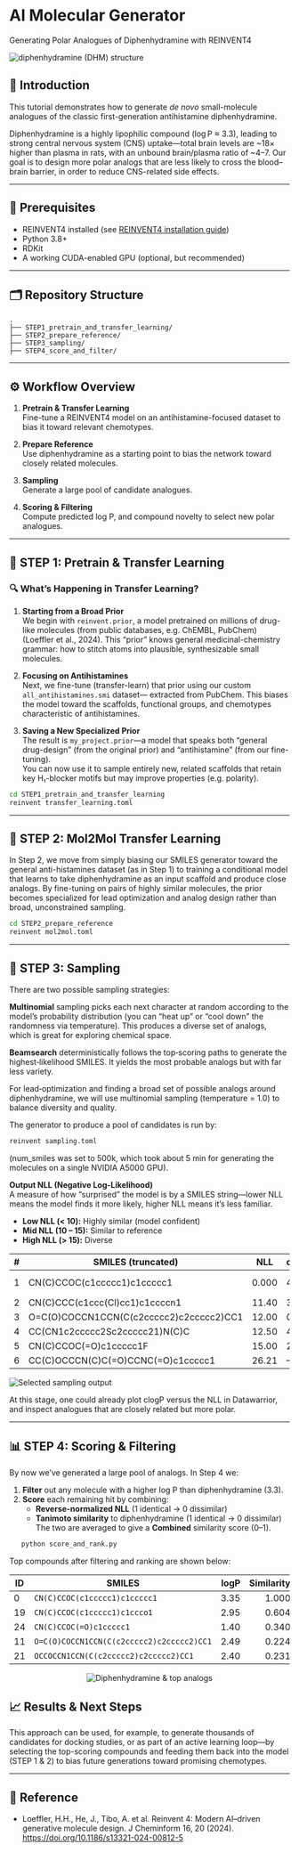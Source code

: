 # AI Molecular Generator
Generating Polar Analogues of Diphenhydramine with REINVENT4

<img src="images/Diphen.png" alt="diphenhydramine (DHM) structure" />

## 📖 Introduction

This tutorial demonstrates how to generate *de novo* small-molecule analogues of the classic first-generation antihistamine diphenhydramine. 

Diphenhydramine is a highly lipophilic compound (log P ≈ 3.3), leading to strong central nervous system (CNS) uptake—total brain levels are ~18× higher than plasma in rats, with an unbound brain/plasma ratio of ~4–7. Our goal is to design more polar analogs that are less likely to cross the blood–brain barrier, in order to reduce CNS-related side effects.

---

## 🔧 Prerequisites

- REINVENT4 installed (see [REINVENT4 installation guide](https://github.com/MolecularAI/Reinvent4))  
- Python 3.8+  
- RDKit  
- A working CUDA-enabled GPU (optional, but recommended)  

---

## 🗂️ Repository Structure

```
.
├── STEP1_pretrain_and_transfer_learning/
├── STEP2_prepare_reference/
├── STEP3_sampling/
├── STEP4_score_and_filter/

```

---

## ⚙️ Workflow Overview

1. **Pretrain & Transfer Learning**  
   Fine-tune a REINVENT4 model on an antihistamine-focused dataset to bias it toward relevant chemotypes.

2. **Prepare Reference**  
   Use diphenhydramine as a starting point to bias the network toward closely related molecules.

3. **Sampling**  
   Generate a large pool of candidate analogues.

4. **Scoring & Filtering**  
   Compute predicted log P, and compound novelty to select new polar analogues.

---

## 🚀 STEP 1: Pretrain & Transfer Learning

### 🔍 What’s Happening in Transfer Learning?

1. **Starting from a Broad Prior**  
   We begin with `reinvent.prior`, a model pretrained on millions of drug-like molecules (from public databases, e.g. ChEMBL, PubChem) (Loeffler et al., 2024). This “prior” knows general medicinal-chemistry grammar: how to stitch atoms into plausible, synthesizable small molecules.

2. **Focusing on Antihistamines**  
   Next, we fine-tune (transfer-learn) that prior using our custom `all_antihistamines.smi` dataset— extracted from PubChem. This biases the model toward the scaffolds, functional groups, and chemotypes characteristic of antihistamines.

3. **Saving a New Specialized Prior**  
   The result is `my_project.prior`—a model that speaks both “general drug-design” (from the original prior) and “antihistamine” (from our fine-tuning).  
   You can now use it to sample entirely new, related scaffolds that retain key H₁-blocker motifs but may improve properties (e.g. polarity).

```bash
cd STEP1_pretrain_and_transfer_learning
reinvent transfer_learning.toml
```

---

## 🔁 STEP 2: Mol2Mol Transfer Learning

In Step 2, we move from simply biasing our SMILES generator toward the general anti-histamines dataset (as in Step 1) to training a conditional model that learns to take diphenhydramine as an input scaffold and produce close analogs. By fine-tuning on pairs of highly similar molecules, the prior becomes specialized for lead optimization and analog design rather than broad, unconstrained sampling.

```bash
cd STEP2_prepare_reference
reinvent mol2mol.toml
```

---

## 🎲 STEP 3: Sampling

There are two possible sampling strategies: 

**Multinomial** sampling picks each next character at random according to the model’s probability distribution (you can “heat up” or “cool down” the randomness via temperature). This produces a diverse set of analogs, which is great for exploring chemical space.

**Beamsearch** deterministically follows the top‐scoring paths to generate the highest‐likelihood SMILES. It yields the most probable analogs but with far less variety.

For lead‐optimization and finding a broad set of possible analogs around diphenhydramine, we will use multinomial sampling (temperature = 1.0) to balance diversity and quality.

The generator to produce a pool of candidates is run by:

```bash
reinvent sampling.toml
```
(num_smiles was set to 500k, which took about 5 min for generating the molecules on a single NVIDIA A5000 GPU).

**Output NLL (Negative Log-Likelihood)**  
A measure of how “surprised” the model is by a SMILES string—lower NLL means the model finds it more likely, higher NLL means it’s less familiar.

- **Low NLL (< 10):** Highly similar (model confident)  
- **Mid NLL (10 – 15):** Similar to reference  
- **High NLL (> 15):** Diverse

| #  | SMILES (truncated)                       | NLL   | clogP  | Interpretation            |
|----|-------------------------------------------|-------|-------|---------------------------|
| 1  | CN(C)CCOC(c1ccccc1)c1ccccc1               | 0.000 | 4.60  | Identical to reference    |
| 2  | CN(C)CCC(c1ccc(Cl)cc1)c1ccccn1            | 11.40 | 3.10  | Similar                   |
| 3  | O=C(O)COCCN1CCN(C(c2ccccc2)c2ccccc2)CC1   | 12.00 | 0.80  | Similar                   |
| 4  | CC(CN1c2ccccc2Sc2ccccc21)N(C)C            | 12.50 | 4.30  | Similar                   |
| 5  | CN(C)CCOC(=O)c1ccccc1F                    | 15.00 | 2.70  | Diverse                   |
| 6  | CC(C)OCCCN(C)C(=O)CCNC(=O)c1ccccc1        | 26.21 | –0.20 | Very diverse              |

<img src="images/Analogues.png" alt="Selected sampling output" />

At this stage, one could already plot clogP versus the NLL in Datawarrior, and inspect analogues that are closely related but more polar.

---

## 📊 STEP 4: Scoring & Filtering

By now we’ve generated a large pool of analogs. In Step 4 we:

1. **Filter** out any molecule with a higher log P than diphenhydramine (3.3).  
2. **Score** each remaining hit by combining:
   - **Reverse-normalized NLL** (1 identical → 0 dissimilar)  
   - **Tanimoto similarity** to diphenhydramine (1 identical → 0 dissimilar)  
   The two are averaged to give a **Combined** similarity score (0–1).

```bash
   python score_and_rank.py
```
Top compounds after filtering and ranking are shown below:

| ID  | SMILES                                               | logP | Similarity | Reverse_NLL | Combined |
|-----|------------------------------------------------------|-----:|-----------:|------------:|---------:|
| 0   | `CN(C)CCOC(c1ccccc1)c1ccccc1`                        | 3.35 |      1.000 |       1.000 |    1.000 |
| 19  | `CN(C)CCOC(c1ccccc1)c1ccco1`                         | 2.95 |      0.604 |       0.613 |    0.609 |
| 24  | `CN(C)CCOC(=O)c1ccccc1`                              | 1.40 |      0.340 |       0.638 |    0.489 |
| 11  | `O=C(O)COCCN1CCN(C(c2ccccc2)c2ccccc2)CC1`             | 2.49 |      0.224 |       0.674 |    0.449 |
| 21  | `OCCOCCN1CCN(C(c2ccccc2)c2ccccc2)CC1`                 | 2.40 |      0.231 |       0.642 |    0.436 |

<p align="center">
  <img src="images/Results.png" alt="Diphenhydramine & top analogs" />
</p>

## 📈 Results & Next Steps

This approach can be used, for example, to generate thousands of candidates for docking studies, or as part of an active learning loop—by selecting the top-scoring compounds and feeding them back into the model (STEP 1 & 2) to bias future generations toward promising chemotypes.

---

## 📜 Reference

- Loeffler, H.H., He, J., Tibo, A. et al. Reinvent 4: Modern AI–driven generative molecule design. J Cheminform 16, 20 (2024). https://doi.org/10.1186/s13321-024-00812-5
